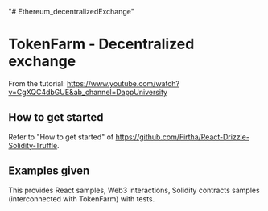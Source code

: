 "# Ethereum_decentralizedExchange" 

# TokenFarm - Decentralized exchange

From the tutorial: https://www.youtube.com/watch?v=CgXQC4dbGUE&ab_channel=DappUniversity

## How to get started

Refer to "How to get started" of https://github.com/Firtha/React-Drizzle-Solidity-Truffle.

## Examples given

This provides React samples, Web3 interactions, Solidity contracts samples (interconnected with TokenFarm) with tests.
